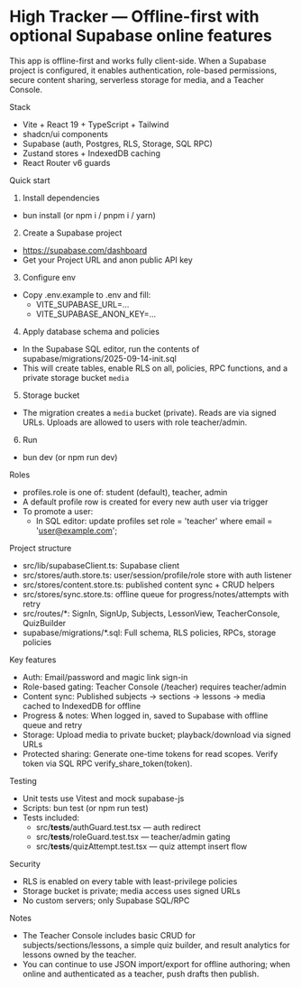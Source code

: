 # High Tracker — Offline-first with optional Supabase online features

This app is offline-first and works fully client-side. When a Supabase project is configured, it enables authentication, role-based permissions, secure content sharing, serverless storage for media, and a Teacher Console.

Stack
- Vite + React 19 + TypeScript + Tailwind
- shadcn/ui components
- Supabase (auth, Postgres, RLS, Storage, SQL RPC)
- Zustand stores + IndexedDB caching
- React Router v6 guards

Quick start
1) Install dependencies
- bun install (or npm i / pnpm i / yarn)

2) Create a Supabase project
- https://supabase.com/dashboard
- Get your Project URL and anon public API key

3) Configure env
- Copy .env.example to .env and fill:
  - VITE_SUPABASE_URL=...
  - VITE_SUPABASE_ANON_KEY=...

4) Apply database schema and policies
- In the Supabase SQL editor, run the contents of supabase/migrations/2025-09-14-init.sql
- This will create tables, enable RLS on all, policies, RPC functions, and a private storage bucket `media`

5) Storage bucket
- The migration creates a `media` bucket (private). Reads are via signed URLs. Uploads are allowed to users with role teacher/admin.

6) Run
- bun dev (or npm run dev)

Roles
- profiles.role is one of: student (default), teacher, admin
- A default profile row is created for every new auth user via trigger
- To promote a user:
  - In SQL editor: update profiles set role = 'teacher' where email = 'user@example.com';

Project structure
- src/lib/supabaseClient.ts: Supabase client
- src/stores/auth.store.ts: user/session/profile/role store with auth listener
- src/stores/content.store.ts: published content sync + CRUD helpers
- src/stores/sync.store.ts: offline queue for progress/notes/attempts with retry
- src/routes/*: SignIn, SignUp, Subjects, LessonView, TeacherConsole, QuizBuilder
- supabase/migrations/*.sql: Full schema, RLS policies, RPCs, storage policies

Key features
- Auth: Email/password and magic link sign-in
- Role-based gating: Teacher Console (/teacher) requires teacher/admin
- Content sync: Published subjects → sections → lessons → media cached to IndexedDB for offline
- Progress & notes: When logged in, saved to Supabase with offline queue and retry
- Storage: Upload media to private bucket; playback/download via signed URLs
- Protected sharing: Generate one-time tokens for read scopes. Verify token via SQL RPC verify_share_token(token).

Testing
- Unit tests use Vitest and mock supabase-js
- Scripts: bun test (or npm run test)
- Tests included:
  - src/__tests__/authGuard.test.tsx — auth redirect
  - src/__tests__/roleGuard.test.tsx — teacher/admin gating
  - src/__tests__/quizAttempt.test.tsx — quiz attempt insert flow

Security
- RLS is enabled on every table with least-privilege policies
- Storage bucket is private; media access uses signed URLs
- No custom servers; only Supabase SQL/RPC

Notes
- The Teacher Console includes basic CRUD for subjects/sections/lessons, a simple quiz builder, and result analytics for lessons owned by the teacher.
- You can continue to use JSON import/export for offline authoring; when online and authenticated as a teacher, push drafts then publish.
